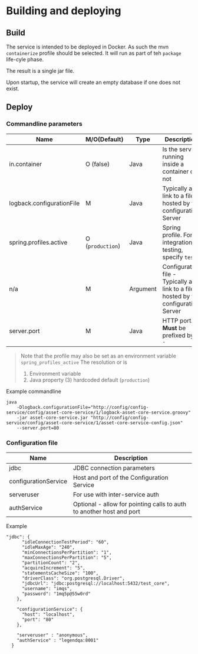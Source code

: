 Building and deploying
=======================

Build
-----

The service is intended to be deployed in Docker. As such the mvn `containerize` profile should be selected.
It will run as part of teh `package` life-cyle phase.

The result is a single jar file.

Upon startup, the service will create an empty database if one does not exist.


Deploy
-----

### Commandline parameters


|Name                     |M/O(Default)     |Type     |Description |
|-------------------------|-----------------|---------|------------|
|in.container             |O (false)        |Java     |Is the service running inside a container or not             |
|logback.configurationFile|M                |Java     |Typically a link to a file hosted by the configuration Server|
|spring.profiles.active   |O (`production`) |Java     |Spring profile. For integration testing, specify `test` |
|n/a                      |M                |Argument |Configuration file - Typically a link to a file hosted by the configuration Server|
|server.port              |M                |Java     |HTTP port. **Must** be prefixed by `--`|

> Note that the profile may also be set as an environment variable `spring_profiles_active`
> The resolution or is 
> 1. Environment variable
> 2. Java property
> (3) hardcoded default (`production`) 

Example commandline
```
java 
    -Dlogback.configurationFile="http://config/config-service/config/asset-core-service/1/logback-asset-core-service.groovy" 
    -jar asset-core-service.jar "http://config/config-service/config/asset-core-service/1/asset-core-service-config.json" 
    --server.port=80
```

### Configuration file

|Name|Description|
|----|-----------|
|jdbc|JDBC connection parameters |
|configurationService|Host and port of the Configuration Service |
|serveruser|For use with inter-service auth|
|authService|Optional - allow for pointing calls to auth to another host and port|

Example 
```
"jdbc": {
      "idleConnectionTestPeriod": "60",
      "idleMaxAge": "240",
      "minConnectionsPerPartition": "1",
      "maxConnectionsPerPartition": "5",
      "partitionCount": "2",
      "acquireIncrement": "5",
      "statementsCacheSize": "100",
      "driverClass": "org.postgresql.Driver",
      "jdbcUrl": "jdbc:postgresql://localhost:5432/test_core",
      "username": "imqs",
      "password": "1mq5p@55w0rd"
    },

    "configurationService": {
      "host": "localhost",
      "port": "80"
    },

    "serveruser" : "anonymous",
    "authService" : "legendqa:8001"
  }
```